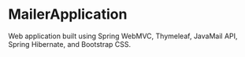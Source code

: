 # MailerApplication

Web application built using Spring WebMVC, Thymeleaf, JavaMail API, Spring Hibernate, and Bootstrap CSS.
